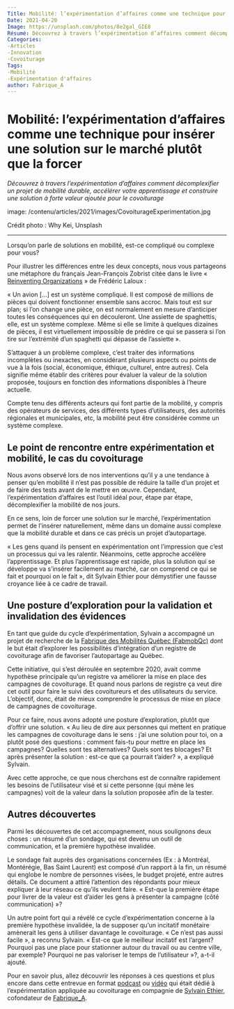 ```yaml
---
Title: Mobilité: l’expérimentation d’affaires comme une technique pour insérer une solution sur le marché plutôt que la forcer
Date: 2021-04-20
Image: https://unsplash.com/photos/8e2gal_GIE8
Résumé: Découvrez à travers l’expérimentation d’affaires comment décomplexifier un projet de mobilité durable, accélérer votre apprentissage et construire une solution à forte valeur ajoutée pour le covoiturage
Categories:
-Articles
-Innovation
-Covoiturage
Tags:
-Mobilité
-Expérimentation d'affaires
author: Fabrique_A
---
```


# Mobilité: l’expérimentation d’affaires comme une technique pour insérer une solution sur le marché plutôt que la forcer

*Découvrez à travers l’expérimentation d’affaires comment décomplexifier un projet de mobilité durable, accélérer votre apprentissage et construire une solution à forte valeur ajoutée pour le covoiturage*

image: /contenu/articles/2021/images/CovoiturageExperimentation.jpg

Crédit photo : Why Kei, Unsplash

----

Lorsqu’on parle de solutions en mobilité, est-ce compliqué ou complexe pour vous?

Pour illustrer les différences entre les deux concepts, nous vous partageons une métaphore du français Jean-François Zobrist citée dans le livre « [Reinventing Organizations](https://www.amazon.ca/dp/B00ICS9VI4/ref=dp-kindle-redirect?_encoding=UTF8&btkr=1) » de Frédéric Laloux : 

« Un avion […] est un système compliqué. Il est composé de millions de pièces qui doivent fonctionner ensemble sans accroc. Mais tout est sur plan; si l’on change une pièce, on est normalement en mesure d’anticiper toutes les conséquences qui en découleront. Une assiette de spaghettis, elle, est un système complexe. Même si elle se limite à quelques dizaines de pièces, il est virtuellement impossible de prédire ce qui se passera si l’on tire sur l’extrémité d’un spaghetti qui dépasse de l’assiette ».

S’attaquer à un problème complexe, c’est traiter des informations incomplètes ou inexactes, en considérant plusieurs aspects ou points de vue à la fois (social, économique, éthique, culturel, entre autres). Cela signifie même établir des critères pour évaluer la valeur de la solution proposée, toujours en fonction des informations disponibles à l’heure actuelle.

Compte tenu des différents acteurs qui font partie de la mobilité, y compris des opérateurs de services, des différents types d’utilisateurs, des autorités régionales et municipales, etc, la mobilité peut être considérée comme un système complexe.

## Le point de rencontre entre expérimentation et mobilité, le cas du covoiturage

Nous avons observé lors de nos interventions qu’il y a une tendance à penser qu’en mobilité il n’est pas possible de réduire la taille d’un projet et de faire des tests avant de le mettre en œuvre. Cependant, l’expérimentation d’affaires est l’outil idéal pour, étape par étape, décomplexifier la mobilité de nos jours.

En ce sens, loin de forcer une solution sur le marché, l’expérimentation permet de l’insérer naturellement, même dans un domaine aussi complexe que la mobilité durable et dans ce cas précis un projet d’autopartage.

« Les gens quand ils pensent en expérimentation ont l’impression que c’est un processus qui va les ralentir. Néanmoins, cette approche accélère l’apprentissage. Et plus l’apprentissage est rapide, plus la solution qui se développe va s’insérer facilement au marché, car on comprend ce qui se fait et pourquoi on le fait », dit Sylvain Ethier pour démystifier une fausse croyance liée à ce cadre de travail.

## Une posture d’exploration pour la validation et invalidation des évidences

En tant que guide du cycle d’expérimentation, Sylvain a accompagné un projet de recherche de la [Fabrique des Mobilités Québec (FabmobQc)](https://wiki.lafabriquedesmobilites.fr/wiki/Centre_d%E2%80%99excellence_des_technologiques_ouvertes_pour_la_mobilit%C3%A9) dont le but était d’explorer les possibilités d’intégration d’un registre de covoiturage afin de favoriser l’autopartage au Québec.

Cette initiative, qui s’est déroulée en septembre 2020, avait comme hypothèse principale qu’un registre va améliorer la mise en place des campagnes de covoiturage. Et quand nous parlons de registre ça veut dire cet outil pour faire le suivi des covoitureurs et des utilisateurs du service. L’objectif, donc, était de mieux comprendre le processus de mise en place de campagnes de covoiturage.

Pour ce faire, nous avons adopté une posture d’exploration, plutôt que d’offrir une solution. « Au lieu de dire aux personnes qui mettent en pratique les campagnes de covoiturage dans le sens : j’ai une solution pour toi, on a plutôt posé des questions : comment fais-tu pour mettre en place les campagnes? Quelles sont tes alternatives? Quels sont tes blocages? Et après présenter la solution : est-ce que ça pourrait t’aider? », a expliqué Sylvain.

Avec cette approche, ce que nous cherchons est de connaître rapidement les besoins de l’utilisateur visé et si cette personne (qui mène les campagnes) voit de la valeur dans la solution proposée afin de la tester.

## Autres découvertes

Parmi les découvertes de cet accompagnement, nous soulignons deux choses : un résumé d’un sondage, qui est devenu un outil de communication, et la première hypothèse invalidée.

Le sondage fait auprès des organisations concernées (Ex : à Montréal, Montérégie, Bas Saint Laurent) est composé d’un rapport à la fin, un résumé qui englobe le nombre de personnes visées, le budget projeté, entre autres détails. Ce document a attiré l’attention des répondants pour mieux expliquer à leur réseau ce qu’ils veulent faire. « Est-que la première étape pour livrer de la valeur est d’aider les gens à présenter la campagne (côté communication) »?

Un autre point fort qui a révélé ce cycle d’expérimentation concerne à la première hypothèse invalidée, la de supposer qu’un incitatif monétaire amènerait les gens à utiliser davantage le covoiturage. « Ce n’est pas aussi facile », a reconnu Sylvain. « Est-ce que le meilleur incitatif est l’argent? Pourquoi pas une place pour stationner autour du travail ou au centre ville, par exemple? Pourquoi ne pas valoriser le temps de l’utilisateur »?, a-t-il ajouté.

Pour en savoir plus, allez découvrir les réponses à ces questions et plus encore dans cette entrevue en format [podcast](https://open.spotify.com/episode/0PNu1bcJswCpjZsGWnj6tA?si=ucPP6WMHRO-1pirpk-XQew&nd=1) ou [vidéo](https://www.youtube.com/watch?v=DtyF1g9LOCY) qui était dédié à l’expérimentation appliquée au covoiturage en compagnie de [Sylvain Ethier](https://www.linkedin.com/in/ethiersylvain/), cofondateur de [Fabrique_A](http://fabriqueagile.com/en/home/).
